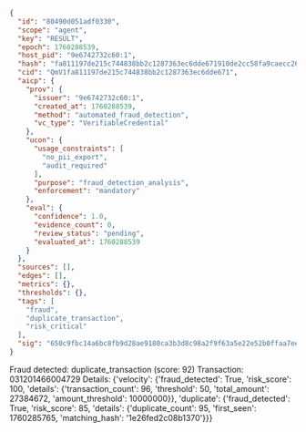 ```json
{
  "id": "80490d051adf0330",
  "scope": "agent",
  "key": "RESULT",
  "epoch": 1760288539,
  "host_pid": "9e6742732c60:1",
  "hash": "fa811197de215c744838bb2c1287363ec6dde671910de2cc58fa9caecc26aa74",
  "cid": "QmV1fa811197de215c744838bb2c1287363ec6dde671",
  "aicp": {
    "prov": {
      "issuer": "9e6742732c60:1",
      "created_at": 1760288539,
      "method": "automated_fraud_detection",
      "vc_type": "VerifiableCredential"
    },
    "ucon": {
      "usage_constraints": [
        "no_pii_export",
        "audit_required"
      ],
      "purpose": "fraud_detection_analysis",
      "enforcement": "mandatory"
    },
    "eval": {
      "confidence": 1.0,
      "evidence_count": 0,
      "review_status": "pending",
      "evaluated_at": 1760288539
    }
  },
  "sources": [],
  "edges": [],
  "metrics": {},
  "thresholds": {},
  "tags": [
    "fraud",
    "duplicate_transaction",
    "risk_critical"
  ],
  "sig": "650c9fbc14a6bc8fb9d28ae9180ca3b3d8c98a2f9f63a5e22e52b0ffaa7eea2b"
}
```

Fraud detected: duplicate_transaction (score: 92)
Transaction: 031201466004729
Details: {'velocity': {'fraud_detected': True, 'risk_score': 100, 'details': {'transaction_count': 96, 'threshold': 50, 'total_amount': 27384672, 'amount_threshold': 10000000}}, 'duplicate': {'fraud_detected': True, 'risk_score': 85, 'details': {'duplicate_count': 95, 'first_seen': 1760285765, 'matching_hash': '1e26fed2c08b1370'}}}